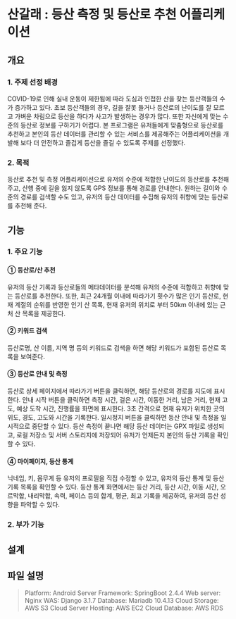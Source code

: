 # 산갈래 : 등산 측정 및 등산로 추천 어플리케이션
## 개요
 ### 1. 주제 선정 배경  
 COVID-19로 인해 실내 운동이 제한됨에 따라 도심과 인접한 산을 찾는 등산객들의 수가
증가하고 있다. 초보 등산객들의 경우, 길을 잘못 들거나 등산로의 난이도를 잘 모르고
가벼운 차림으로 등산을 하다가 사고가 발생하는 경우가 많다. 또한 자신에게 맞는 수준의
등산로 정보를 구하기가 어렵다. 본 프로그램은 유저들에게 맞춤형으로 등산로를 추천하고
본인의 등산 데이터를 관리할 수 있는 서비스를 제공해주는 어플리케이션을 개발해 보다 더
안전하고 즐겁게 등산을 즐길 수 있도록 주제를 선정했다.
 ### 2. 목적  
 등산로 추천 및 측정 어플리케이션으로 유저의 수준에 적합한 난이도의 등산로를
추천해주고, 산행 중에 길을 잃지 않도록 GPS 정보를 통해 경로를 안내한다. 원하는 길이와
수준의 경로를 검색할 수도 있고, 유저의 등산 데이터를 수집해 유저의 취향에 맞는
등산로를 추천해 준다.

## 기능
  ### 1. 주요 기능  
  #### ① 등산로/산 추천  
  유저의 등산 기록과 등산로들의 메타데이터를 분석해 유저의 수준에 적합하고 취향에 맞는 등산로를 추천한다. 또한, 최근 24개월 이내에 따라가기 횟수가 많은 인기 등산로, 현재 계절의 순위를 반영한 인기 산 목록, 현재 유저의 위치로 부터 50km 이내에 있는 근처 산 목록을 제공한다.  
  #### ② 키워드 검색  
  등산로명, 산 이름, 지역 명 등의 키워드로 검색을 하면 해당 키워드가 포함된 등산로 목록을 보여준다.  
  #### ③ 등산로 안내 및 측정  
 등산로 상세 페이지에서 따라가기 버튼을 클릭하면, 해당 등산로의 경로를 지도에 표시한다. 안내 시작 버튼을 클릭하면 측정 시간, 걸은 시간, 이동한 거리, 남은 거리, 현재 고도, 예상 도착 시간, 진행률을 화면에 표시한다. 3초 간격으로 현재 유저가 위치한 곳의 위도, 경도, 고도와 시간을 기록한다. 일시정지 버튼을 클릭하면 등산 안내 및 측정을 일시적으로 중단할 수 있다. 등산 측정이 끝나면 해당 등산 데이터는 GPX 파일로 생성되고, 로컬 저장소 및 서버 스토리지에 저장되어 유저가 언제든지 본인의 등산 기록을 확인할 수 있다.  
  #### ④ 마이페이지, 등산 통계  
  닉네임, 키, 몸무게 등 유저의 프로필을 직접 수정할 수 있고, 유저의 등산 통계 및 등산 기록 목록을 확인할 수 있다. 등산 통계 화면에서는 등산 거리, 등산 시간, 이동 시간, 오르막합, 내리막합, 속력, 페이스 등의 합계, 평균, 최고 기록을 제공하여, 유저의 등산 성향을 파악할 수 있다.  

  ### 2. 부가 기능

## 설계
## 파일 설명


> Platform: Android
Server Framework: SpringBoot 2.4.4
Web server: Nginx
WAS: Django 3.1.7
Database: Mariadb 10.4.13
Cloud Storage: AWS S3
Cloud Server Hosting: AWS EC2
Cloud Database: AWS RDS
